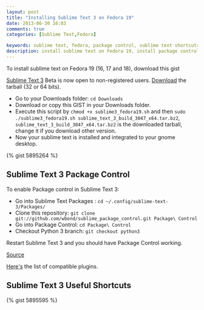 ```yaml
---
layout: post
title: "Installing Sublime Text 3 on Fedora 19"
date: 2013-06-30 16:03
comments: true
categories: [Sublime Text,Fedora]

keywords: sublime text, fedora, package control, sublime text shortcuts
description: install sublime text on Fedora 19, install package control, useful shortcuts
---
```


To install sublime text on Fedora 19 (16, 17 and 18), download this gist

[Sublime Text 3][1] Beta is now open to non-registered users. [Download][2] the tarball (32 or 64 bits).

- Go to your Downloads folder: ```cd Downloads```
- Download or copy this GIST in your Downloads folder.
- Execute this script by ```chmod +x sublime3_fedora19.sh``` and then ```sudo ./sublime3_fedora19.sh sublime_text_3_build_3047_x64.tar.bz2```, ```sublime_text_3_build_3047_x64.tar.bz2``` is the downloaded tarball, change it if you download other version.
- Now your sublime text is installed and integrated to your gnome desktop.


<!-- more -->

{% gist 5895264 %}

## Sublime Text 3 Package Control

To enable Package control in Sublime Text 3:

- Go into Sublime Text Packages : ``` cd ~/.config/sublime-text-3/Packages/ ```
- Clone this repository: ```git clone git://github.com/wbond/sublime_package_control.git Package\ Control```
- Go into Package Control: ```cd Package\ Control```
- Checkout Python 3 branch: ```git checkout python3```

Restart Sublime Text 3 and you should have Package Control working.

[Source][3]

[Here's][4] the list of compatible plugins.

## Sublime Text 3 Useful Shortcuts

{% gist 5895595 %}


[1]: http://www.sublimetext.com/blog/articles/sublime-text-3-public-beta
[2]: http://www.sublimetext.com/3
[3]: http://wbond.net/sublime_packages/package_control/installation#ST3
[4]: https://github.com/wbond/sublime_package_control/wiki/Sublime-Text-3-Compatible-Packages
